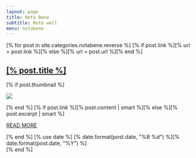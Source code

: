 ```yaml
---
layout: page
title: Nota Bene
subtitle: Note well
menu: notabene
---
```


<!-- PAGE SECTION -->
<div class="page-section p-50-cont">
  <div class="container">

<!-- TIMELINE -->
<section id="cd-timeline" class="cd-container mb-100">
  [% for post in site.categories.notabene.reverse %]
  [% if post.link %][% url = post.link %][% else %][% url = post.url %][% end %]
  <div class="cd-timeline-block wow [% if loop.even %]fadeInRight[% else %]fadeInLeft[% end %]">
    <div class="cd-timeline-img [% if post.link %]cd-picture[% else %]cd-picture-2[% end %]">
      <a href="[% url %]" class="font-white" title="Read [% post.title | smart %]"><span aria-hidden="true" class="[% if post.link %]icon_document_alt[% else %]icon_star_alt[% end %]"></span></a>
    </div> <!-- cd-timeline-img -->
    <div class="cd-timeline-content">
      <h2 [% unless post.link %]class="large"[% end %]><a href="[% url %]" title="Read [% post.title | smart %]">[% post.title %]</a></h2>
      [% if post.thumbnail %]
      <p><a href="[% url %]" title="Read [% post.title | smart %]"><img src="[% post.thumbnail %]" /></a></p>
      [% end %]
      [% if post.link %][% post.content | smart %][% else %][% post.excerpt | smart %]<p><a href="[% url %]" title="Read [% post.title | smart %]" class="cd-read-more">READ MORE</a></p>[% end %]
      [% use date %]
      <span class="cd-date"><span class="cd-date-year">[% date.format(post.date, "%B %d") %]</span><span class="cd-date-month">[% date.format(post.date, "%Y") %]</span></span>
    </div> <!-- cd-timeline-content -->
  </div>[% end %]
</section>
<!-- END TIMELINE -->

</div>
<!-- END CONTAINER -->

</div>
<!-- END PAGE SECTION -->

